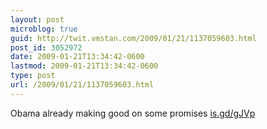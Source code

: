 ```yaml
---
layout: post
microblog: true
guid: http://twit.vmstan.com/2009/01/21/1137059603.html
post_id: 3052972
date: 2009-01-21T13:34:42-0600
lastmod: 2009-01-21T13:34:42-0600
type: post
url: /2009/01/21/1137059603.html
---
```

Obama already making good on some promises [is.gd/gJVp](http://is.gd/gJVp)
